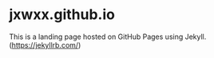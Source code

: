 # jxwxx.github.io
This is a landing page hosted on GitHub Pages using Jekyll. (https://jekyllrb.com/)
